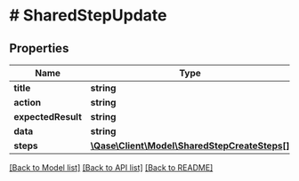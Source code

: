 # # SharedStepUpdate

## Properties

Name | Type | Description | Notes
------------ | ------------- | ------------- | -------------
**title** | **string** |  | [optional]
**action** | **string** |  | [optional]
**expectedResult** | **string** |  | [optional]
**data** | **string** |  | [optional]
**steps** | [**\Qase\Client\Model\SharedStepCreateSteps[]**](SharedStepCreateSteps.md) |  | [optional]

[[Back to Model list]](../../README.md#models) [[Back to API list]](../../README.md#endpoints) [[Back to README]](../../README.md)
